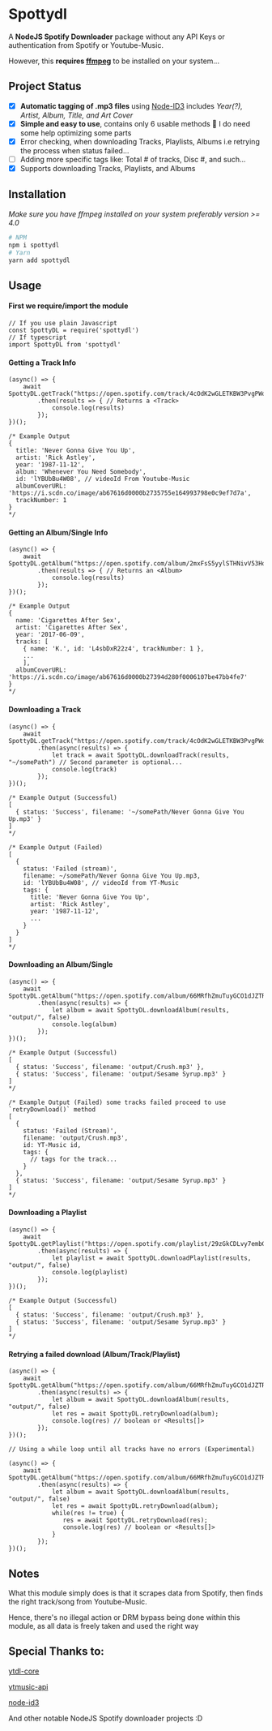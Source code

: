 # Spottydl

A **NodeJS Spotify Downloader** package without any API Keys or authentication from Spotify or Youtube-Music.

However, this **requires [ffmpeg](https://ffmpeg.org/download.html)** to be installed on your system...

## Project Status

- [x] **Automatic tagging of .mp3 files** using [Node-ID3](https://github.com/Zazama/node-id3) includes _Year(?), Artist, Album, Title, and Art Cover_
- [x] **Simple and easy to use**, contains only 6 usable methods 🤔 I do need some help optimizing some parts
- [x] Error checking, when downloading Tracks, Playlists, Albums i.e retrying the process when status failed...
- [ ] Adding more specific tags like: Total # of tracks, Disc #, and such...
- [x] Supports downloading Tracks, Playlists, and Albums

## Installation 

_Make sure you have ffmpeg installed on your system preferably version >= 4.0_

```sh
# NPM
npm i spottydl
# Yarn
yarn add spottydl
```

## Usage

#### First we require/import the module

```JS
// If you use plain Javascript
const SpottyDL = require('spottydl')
// If typescript
import SpottyDL from 'spottydl'
```

#### Getting a Track Info

```JS
(async() => {
    await SpottyDL.getTrack("https://open.spotify.com/track/4cOdK2wGLETKBW3PvgPWqT")
        .then(results => { // Returns a <Track>
            console.log(results)
        });
})();

/* Example Output
{
  title: 'Never Gonna Give You Up',
  artist: 'Rick Astley',
  year: '1987-11-12',
  album: 'Whenever You Need Somebody',
  id: 'lYBUbBu4W08', // videoId From Youtube-Music
  albumCoverURL: 'https://i.scdn.co/image/ab67616d0000b2735755e164993798e0c9ef7d7a',
  trackNumber: 1
}
*/
```

#### Getting an Album/Single Info

```JS
(async() => {
    await SpottyDL.getAlbum("https://open.spotify.com/album/2mxFsS5yylSTHNivV53HoA")
        .then(results => { // Returns an <Album>
            console.log(results)
        });
})();

/* Example Output
{
  name: 'Cigarettes After Sex',
  artist: 'Cigarettes After Sex',
  year: '2017-06-09',
  tracks: [
    { name: 'K.', id: 'L4sbDxR22z4', trackNumber: 1 },
    ...
    ],
  albumCoverURL: 'https://i.scdn.co/image/ab67616d0000b27394d280f0006107be47bb4fe7'
}
*/
```

#### Downloading a Track

```JS
(async() => {
    await SpottyDL.getTrack("https://open.spotify.com/track/4cOdK2wGLETKBW3PvgPWqT")
        .then(async(results) => {
            let track = await SpottyDL.downloadTrack(results, "~/somePath") // Second parameter is optional...
            console.log(track)
        });
})();

/* Example Output (Successful)
[ 
  { status: 'Success', filename: '~/somePath/Never Gonna Give You Up.mp3' }
]
*/

/* Example Output (Failed)
[ 
  { 
    status: 'Failed (stream)', 
    filename: ~/somePath/Never Gonna Give You Up.mp3, 
    id: 'lYBUbBu4W08', // videoId from YT-Music
    tags: {
      title: 'Never Gonna Give You Up',
      artist: 'Rick Astley',
      year: '1987-11-12',
      ...
    }
  }
]
*/
```

#### Downloading an Album/Single

```JS
(async() => {
    await SpottyDL.getAlbum("https://open.spotify.com/album/66MRfhZmuTuyGCO1dJZTRB")
        .then(async(results) => {
            let album = await SpottyDL.downloadAlbum(results, "output/", false)
            console.log(album)
        });
})();

/* Example Output (Successful)
[
  { status: 'Success', filename: 'output/Crush.mp3' },
  { status: 'Success', filename: 'output/Sesame Syrup.mp3' }
]
*/

/* Example Output (Failed) some tracks failed proceed to use `retryDownload()` method
[
  { 
    status: 'Failed (Stream)', 
    filename: 'output/Crush.mp3',
    id: YT-Music id, 
    tags: {
      // tags for the track... 
    }
  },
  { status: 'Success', filename: 'output/Sesame Syrup.mp3' }
]
*/
```

#### Downloading a Playlist

```JS
(async() => {
    await SpottyDL.getPlaylist("https://open.spotify.com/playlist/29zGkCDLvy7embGQEwuqGj")
        .then(async(results) => {
            let playlist = await SpottyDL.downloadPlaylist(results, "output/", false)
            console.log(playlist)
        });
})();

/* Example Output (Successful)
[
  { status: 'Success', filename: 'output/Crush.mp3' },
  { status: 'Success', filename: 'output/Sesame Syrup.mp3' }
]
*/
```

#### Retrying a failed download (Album/Track/Playlist)

```JS
(async() => {
    await SpottyDL.getAlbum("https://open.spotify.com/album/66MRfhZmuTuyGCO1dJZTRB")
        .then(async(results) => {
            let album = await SpottyDL.downloadAlbum(results, "output/", false)
            let res = await SpottyDL.retryDownload(album); 
            console.log(res) // boolean or <Results[]>
        });
})();

// Using a while loop until all tracks have no errors (Experimental)

(async() => {
    await SpottyDL.getAlbum("https://open.spotify.com/album/66MRfhZmuTuyGCO1dJZTRB")
        .then(async(results) => {
            let album = await SpottyDL.downloadAlbum(results, "output/", false)
            let res = await SpottyDL.retryDownload(album); 
            while(res != true) {
               res = await SpottyDL.retryDownload(res);
               console.log(res) // boolean or <Results[]>
            }
        });
})();
```

## Notes

What this module simply does is that it scrapes data from Spotify, then finds the right track/song from Youtube-Music.

Hence, there's no illegal action or DRM bypass being done within this module, as all data is freely taken and used the right way

## Special Thanks to:

[ytdl-core](https://github.com/fent/node-ytdl-core)

[ytmusic-api](https://github.com/zS1L3NT/ts-npm-ytmusic-api)

[node-id3](https://github.com/Zazama/node-id3)

And other notable NodeJS Spotify downloader projects :D
